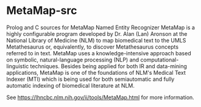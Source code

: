 # MetaMap-src
Prolog and C sources for MetaMap Named Entity Recognizer
MetaMap is a highly configurable program developed by Dr. Alan (Lan) Aronson at the National Library of Medicine (NLM) to map biomedical text to the UMLS Metathesaurus or, equivalently, to discover Metathesaurus concepts referred to in text. MetaMap uses a knowledge-intensive approach based on symbolic, natural-language processing (NLP) and computational-linguistic techniques. Besides being applied for both IR and data-mining applications, MetaMap is one of the foundations of NLM's Medical Text Indexer (MTI) which is being used for both semiautomatic and fully automatic indexing of biomedical literature at NLM. 

See https://lhncbc.nlm.nih.gov/ii/tools/MetaMap.html for more information.
